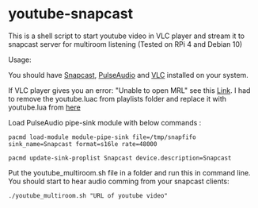 # youtube-snapcast
This is a shell script to start youtube video in VLC player and stream it to snapcast server for multiroom listening (Tested on RPi 4 and Debian 10) 


Usage:

You should have [Snapcast](https://github.com/badaix/snapcast), [PulseAudio](https://www.freedesktop.org/wiki/Software/PulseAudio/) and [VLC](https://www.videolan.org/vlc/download-debian.html) installed on your system. 

If VLC player gives you an error: "Unable to open MRL" see this [Link](https://thegeekpage.com/vlc-media-player-cannot-play-youtube-videos/). I had to remove the youtube.luac from playlists folder and replace it with youtube.lua from [here](https://code.videolan.org/videolan/vlc/-/raw/master/share/lua/playlist/youtube.lua?inline=false)


Load PulseAudio pipe-sink module with below commands :

`pacmd load-module module-pipe-sink file=/tmp/snapfifo sink_name=Snapcast format=s16le rate=48000`

`pacmd update-sink-proplist Snapcast device.description=Snapcast`




Put the youtube_multiroom.sh file in a folder and run this in command line. You should start to hear audio comming from your snapcast clients: 

`./youtube_multiroom.sh "URL of youtube video"`
